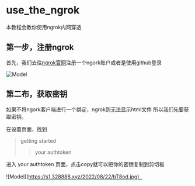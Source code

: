 # use_the_ngrok
本教程会教你使用ngrok内网穿透


## 第一步，注册ngrok
首先，我们去往[ngrok官网](https://ngrok.com/)注册一个ngork账户或者是使用github登录

![Model](https://s1.328888.xyz/2022/08/22/bTg0C.jpg)

## 第二布，获取密钥
如果不将ngork客户端进行一个绑定，ngrok则无法显示html文件
所以我们先要获取密钥。

在设置页面，找到
> getting started
> > your authtoken

进入 your authtoken 页面，点击copy就可以把你的密钥复制到剪切板

![Model](https://s1.328888.xyz/2022/08/22/bT8od.jpg）
